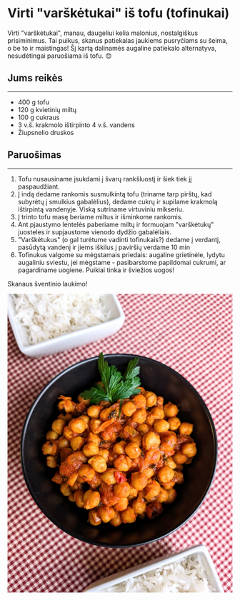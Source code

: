 # Virti "varškėtukai" iš tofu (tofinukai)

Virti "varškėtukai", manau, daugeliui kelia malonius, nostalgiškus prisiminimus. Tai puikus, skanus patiekalas jaukiems pusryčiams su šeima, o be to ir maistingas! Šį kartą dalinamės augaline patiekalo alternatyva, nesudėtingai paruošiama iš tofu. 😊

## Jums reikės
<hr/>

* 400 g tofu
* 120 g kvietinių miltų
* 100 g cukraus
* 3 v.š. krakmolo ištirpinto 4 v.š. vandens
* Žiupsnelio druskos

## Paruošimas
<hr/>

1. Tofu nusausiname įsukdami į švarų rankšluostį ir šiek tiek jį paspaudžiant.
2. Į indą dedame rankomis susmulkintą tofu (triname tarp pirštų, kad subyrėtų į smulkius gabalėlius), dedame cukrų ir supilame krakmolą ištirpintą vandenyje. Viską sutriname virtuviniu mikseriu. 
3. Į trinto tofu masę beriame miltus ir išminkome rankomis. 
4. Ant pjaustymo lentelės paberiame miltų ir formuojam "varškėtukų" juosteles ir supjaustome vienodo dydžio gabalėliais.
5. "Varškėtukus" (o gal turėtume vadinti tofinukais?) dedame į verdantį, pasūdytą vandenį ir jiems iškilus į paviršių verdame 10 min
6. Tofinukus valgome su mėgstamais priedais: augaline grietinėle, lydytu augaliniu sviestu, jei mėgstame - pasibarstome papildomai cukrumi, ar pagardiname uogiene. Puikiai tinka ir šviežios uogos!

Skanaus šventinio laukimo!

![name](../../pav/karis.jpg)